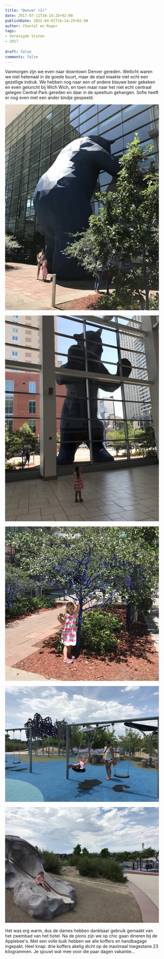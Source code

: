 ```yaml
---
title: "Denver (2)"
date: 2017-07-11T16:14:25+02:00
publishDate: 2022-04-01T16:14:25+02:00
author: Chantal en Roger
tags:
- Verenigde Staten
- 2017

draft: false
comments: false
---
```


Vanmorgen zijn we even naar downtown Denver gereden. Wellicht waren we niet helemaal in de goede buurt, maar de stad maakte niet echt een gezellige indruk. We hebben nog naar een of andere blauwe beer gekeken en even geluncht bij Wich Wich, en toen maar naar het niet echt centraal gelegen Central Park gereden en daar in de speeltuin gehangen. Sofie heeft er nog even met een ander kindje gespeeld.

![Denver](./images/IMG_2302[4].jpg)

![Denver](./images/IMG_2997[4].jpg)

![Denver](./images/IMG_2995[4].jpg)

![Denver](./images/IMG_2306[4].jpg)

![Denver](./images/IMG_2309[4].jpg)

Het was erg warm, dus de dames hebben dankbaar gebruik gemaakt van het zwembad van het hotel. Na de plons zijn we op chic gaan dineren bij de Applebee's. Met een volle buik hebben we alle koffers en handbagage ingepakt. Heel knap: drie koffers akelig dicht op de maximaal toegestane 23 kilogrammen. Je sjouwt wat mee voor die paar dagen vakantie...
